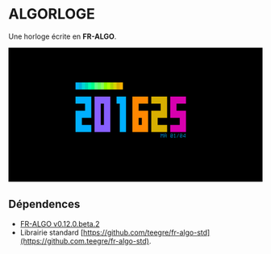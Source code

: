 # ALGORLOGE

Une horloge écrite en **FR-ALGO**.

![](./screenshot.png)

## Dépendences

* [FR-ALGO v0.12.0.beta.2](https://github.com/teegre/fr-algo/releases/tag/v0.12.0.beta.2)
* Librairie standard [https://github.com/teegre/fr-algo-std](https://github.com.teegre/fr-algo-std).
